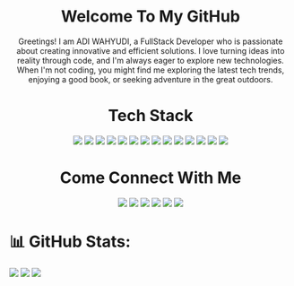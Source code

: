 <h1 align="center" >Welcome To My GitHub</h1>
<p align="center">Greetings! I am ADI WAHYUDI, a FullStack Developer who is passionate about creating innovative and efficient solutions. I love turning ideas into reality through code, and I'm always eager to explore new technologies. When I'm not coding, you might find me exploring the latest tech trends, enjoying a good book, or seeking adventure in the great outdoors.</p>


<h1 align="center">Tech Stack</h1>
<div align="center">
<img src="https://cdn.discordapp.com/attachments/1074669703307460648/1175038655564370030/icons8-nextjs-64.png?ex=6569c706&is=65575206&hm=f80c239bf38f26980265c13e8c0607bc94eb4b8ea3a99ed4f293b63fa2ac2f7a&"/>
<img src="https://cdn.discordapp.com/attachments/1074669703307460648/1175038701882048542/icons8-photoshop-64.png?ex=6569c711&is=65575211&hm=1e214a7af196aa6d095396050f3a20b7728535a1b596057ff2bfed32df08f5b3&"/>
<img src="https://cdn.discordapp.com/attachments/1074669703307460648/1175038712091005020/icons8-figma-64.png?ex=6569c714&is=65575214&hm=d56d7932e77bba2ac3968e229b6a9130895c009f165a037ce3601a2302ff18e3&"/>
<img src="https://cdn.discordapp.com/attachments/1074669703307460648/1175038740427706408/icons8-react-native-64.png?ex=6569c71a&is=6557521a&hm=5cb64794c19d05580765e54202201c9c8ff2d6b617756d7a6221ad3f47f96b58&"/>
<img src="https://cdn.discordapp.com/attachments/1074669703307460648/1175038752113041408/icons8-javascript-64.png?ex=6569c71d&is=6557521d&hm=34cc420ffa0c84647e70eea1422c7d61821437ae44ce4caa7a000e551167e248&"/>
<img src="https://cdn.discordapp.com/attachments/1074669703307460648/1175038771654316082/icons8-nodejs-64.png?ex=6569c722&is=65575222&hm=181f01b8ba717f6aca5120526c7560430474f11cb795bbc100907b5ed038edac&"/>
<img src="https://cdn.discordapp.com/attachments/1074669703307460648/1175038796761419806/icons8-tailwind-css-64.png?ex=6569c728&is=65575228&hm=edf21d75686dd72a3c09d12fdd5ef1fd784e75e8b55853dd0178ad7d124c49d7&"/>
<img src="https://cdn.discordapp.com/attachments/1074669703307460648/1175038807863742555/icons8-bootstrap-64.png?ex=6569c72a&is=6557522a&hm=d21ed9df2b45b8ad5518e85461ff8a98bbdab62ee429d1793c49d9eae5ae0b4e&"/>
<img src="https://cdn.discordapp.com/attachments/1074669703307460648/1175038817095389264/icons8-firebase-64.png?ex=6569c72d&is=6557522d&hm=26ced01dbb8d46eedb1ae9db2bfc0bdc9d8cead7dc808b835f5218fd66bf6d93&"/>
<img src="https://cdn.discordapp.com/attachments/1074669703307460648/1175038840055025756/icons8-postgresql-64.png?ex=6569c732&is=65575232&hm=29f30281bc3643cd5aaf00e045a3e1b8a560c2b5704bbb5c6a01b64c089c8fb0&"/>
<img src="https://cdn.discordapp.com/attachments/1074669703307460648/1175038850654019604/icons8-my-sql-64.png?ex=6569c735&is=65575235&hm=eaf44704e2d4734a75925e59e4280e08f919212340c03c563fcdcc8cc20ccb07&"/>
<img src="https://cdn.discordapp.com/attachments/1074669703307460648/1175038863975133214/icons8-php-64.png?ex=6569c738&is=65575238&hm=7ae186f5b63015cedcbed1fbc4076f377da0a84ff4762d4a04d1360fb296fc92&"/>
<img src="https://cdn.discordapp.com/attachments/1074669703307460648/1175038872825122888/icons8-laravel-64.png?ex=6569c73a&is=6557523a&hm=fbc4b5c15c0b38eeb0fdda36cce3f94bbe3e8a3ff55e72d19c5840082861f597&"/>
<img src="https://cdn.discordapp.com/attachments/1074669703307460648/1175038885030535208/icons8-mongo-db-64.png?ex=6569c73d&is=6557523d&hm=77dfa15f0c1df27836cb9eef017d42e0e23e977e9f063441202ac6dba0c13ac4&"/>
</div>


<h1 align="center" >Come Connect With Me</h1>
<div align="center">
<a  href="https://discord.gg/wFybafrdzp"><img src="https://cdn.discordapp.com/attachments/1074669703307460648/1175013379157544980/discord.png?ex=6569af7c&is=65573a7c&hm=c32397cb97d1cf6bc5943bae5cbcbd95570a013bd912d6225b756c91ea831a49&"/></a>
<a  href="https://facebook.com/stunt3208"><img src="https://cdn.discordapp.com/attachments/1074669703307460648/1175014193712341052/facebook.png?ex=6569b03e&is=65573b3e&hm=b2b9c6fac4ae1210c6eb9235df59456a5b14cb3eed80590a00d77d1ff1685c68&"/></a>
<a  href="https://instagram.com/adiwhydi___"><img src="https://cdn.discordapp.com/attachments/1074669703307460648/1175014851194662912/instagram.png?ex=6569b0db&is=65573bdb&hm=4e8a6d72d62eb9a8854b07ea1aced9e1213d5160feb8f150a7646f9c94289223&"/></a>
<a  href="https://linkedin.com/in/adiwhydi"><img src="https://cdn.discordapp.com/attachments/1074669703307460648/1175015105499500574/linkedin.png?ex=6569b117&is=65573c17&hm=90999988da2540a84e79e2164c613169729618411a5c8c699f996a6a14ebf6e8&"/></a>
<a  href="https://tiktok.com/@stnt3208"><img src="https://cdn.discordapp.com/attachments/1074669703307460648/1175015306578624552/tiktok.png?ex=6569b147&is=65573c47&hm=310b945a915cd89682777e07677b1e5716f20f51264fc23cb65e66e77b277a1a&"/></a>
<a  href="https://twitter.com/adiwhydi___"><img src="https://cdn.discordapp.com/attachments/1074669703307460648/1175025124169240677/twitter.png?ex=6569ba6c&is=6557456c&hm=3b8b86589faebdfbaf6603c6aafb95eb35b561089362322b7730fd4d8c929435&"/></a>
</div>


# 📊 GitHub Stats:
![](https://github-readme-stats.vercel.app/api?username=adiw3208&theme=midnight-purple&hide_border=true&include_all_commits=true&count_private=true)
![](https://github-readme-streak-stats.herokuapp.com/?user=adiw3208&theme=midnight-purple&hide_border=true)
![](https://github-readme-stats.vercel.app/api/top-langs/?username=adiw3208&theme=midnight-purple&hide_border=true&include_all_commits=true&count_private=true&layout=compact)

